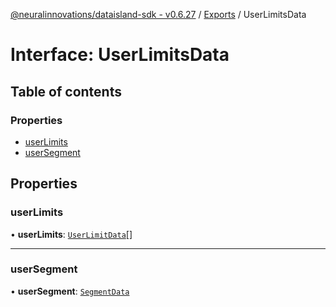 [@neuralinnovations/dataisland-sdk - v0.6.27](../../README.md) / [Exports](../modules.md) / UserLimitsData

# Interface: UserLimitsData

## Table of contents

### Properties

- [userLimits](UserLimitsData.md#userlimits)
- [userSegment](UserLimitsData.md#usersegment)

## Properties

### userLimits

• **userLimits**: [`UserLimitData`](UserLimitData.md)[]

___

### userSegment

• **userSegment**: [`SegmentData`](SegmentData.md)
